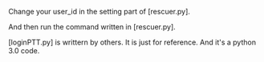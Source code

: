 
Change your user_id in the setting part of [rescuer.py].

And then run the command written in [rescuer.py].

[loginPTT.py] is writtern by others. It is just for reference.
And it's a python 3.0 code.

